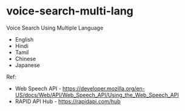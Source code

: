 # voice-search-multi-lang

Voice Search Using Multiple Language
* English
* Hindi
* Tamil
* Chinese
* Japanese

Ref: 
* Web Speech API - https://developer.mozilla.org/en-US/docs/Web/API/Web_Speech_API/Using_the_Web_Speech_API
* RAPID API Hub - https://rapidapi.com/hub
